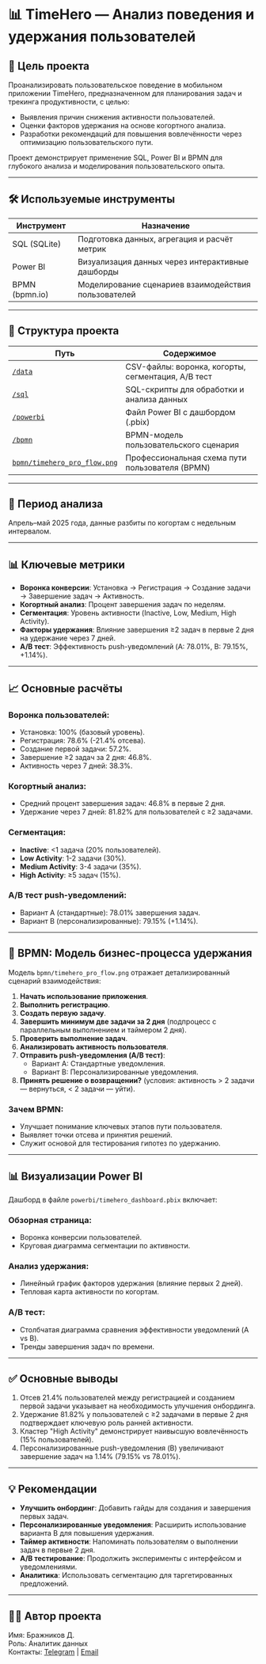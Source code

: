 # 📊 TimeHero — Анализ поведения и удержания пользователей

## 🎯 Цель проекта

Проанализировать пользовательское поведение в мобильном приложении TimeHero, предназначенном для планирования задач и трекинга продуктивности, с целью:
- Выявления причин снижения активности пользователей.
- Оценки факторов удержания на основе когортного анализа.
- Разработки рекомендаций для повышения вовлечённости через оптимизацию пользовательского пути.

Проект демонстрирует применение SQL, Power BI и BPMN для глубокого анализа и моделирования пользовательского опыта.

---

## 🛠 Используемые инструменты

| Инструмент         | Назначение                                      |
|--------------------|-------------------------------------------------|
| SQL (SQLite)       | Подготовка данных, агрегация и расчёт метрик    |
| Power BI           | Визуализация данных через интерактивные дашборды|
| BPMN (bpmn.io)     | Моделирование сценариев взаимодействия пользователей|

---

## 📁 Структура проекта

| Путь                       | Содержимое                                      |
|----------------------------|-------------------------------------------------|
| [`/data`](./data)          | CSV-файлы: воронка, когорты, сегментация, A/B тест |
| [`/sql`](./sql)            | SQL-скрипты для обработки и анализа данных      |
| [`/powerbi`](./powerbi)    | Файл Power BI с дашбордом (.pbix)               |
| [`/bpmn`](./bpmn)          | BPMN-модель пользовательского сценария          |
| [`bpmn/timehero_pro_flow.png`](./bpmn/timehero_pro_flow.png) | Профессиональная схема пути пользователя (BPMN) |

---

## 📅 Период анализа

Апрель–май 2025 года, данные разбиты по когортам с недельным интервалом.

---

## 📊 Ключевые метрики

- **Воронка конверсии**: Установка → Регистрация → Создание задачи → Завершение задач → Активность.
- **Когортный анализ**: Процент завершения задач по неделям.
- **Сегментация**: Уровень активности (Inactive, Low, Medium, High Activity).
- **Факторы удержания**: Влияние завершения ≥2 задач в первые 2 дня на удержание через 7 дней.
- **A/B тест**: Эффективность push-уведомлений (A: 78.01%, B: 79.15%, +1.14%).

---

## 📈 Основные расчёты

### Воронка пользователей:
- Установка: 100% (базовый уровень).
- Регистрация: 78.6% (-21.4% отсева).
- Создание первой задачи: 57.2%.
- Завершение ≥2 задач за 2 дня: 46.8%.
- Активность через 7 дней: 38.3%.

### Когортный анализ:
- Средний процент завершения задач: 46.8% в первые 2 дня.
- Удержание через 7 дней: 81.82% для пользователей с ≥2 задачами.

### Сегментация:
- **Inactive**: <1 задача (20% пользователей).
- **Low Activity**: 1-2 задачи (30%).
- **Medium Activity**: 3-4 задачи (35%).
- **High Activity**: ≥5 задач (15%).

### A/B тест push-уведомлений:
- Вариант A (стандартные): 78.01% завершения задач.
- Вариант B (персонализированные): 79.15% (+1.14%).

---

## 🔄 BPMN: Модель бизнес-процесса удержания

Модель `bpmn/timehero_pro_flow.png` отражает детализированный сценарий взаимодействия:

1. **Начать использование приложения**.
2. **Выполнить регистрацию**.
3. **Создать первую задачу**.
4. **Завершить минимум две задачи за 2 дня** (подпроцесс с параллельным выполнением и таймером 2 дня).
5. **Проверить выполнение задач**.
6. **Анализировать активность пользователя**.
7. **Отправить push-уведомления (A/B тест)**:
   - Вариант A: Стандартные уведомления.
   - Вариант B: Персонализированные уведомления.
8. **Принять решение о возвращении?** (условия: активность > 2 задачи — вернуться, < 2 задачи — уйти).

### Зачем BPMN:
- Улучшает понимание ключевых этапов пути пользователя.
- Выявляет точки отсева и принятия решений.
- Служит основой для тестирования гипотез по удержанию.

---

## 📊 Визуализации Power BI

Дашборд в файле `powerbi/timehero_dashboard.pbix` включает:

### Обзорная страница:
- Воронка конверсии пользователей.
- Круговая диаграмма сегментации по активности.

### Анализ удержания:
- Линейный график факторов удержания (влияние первых 2 дней).
- Тепловая карта активности по когортам.

### A/B тест:
- Столбчатая диаграмма сравнения эффективности уведомлений (A vs B).
- Тренды завершения задач по времени.

---

## ✅ Основные выводы

1. Отсев 21.4% пользователей между регистрацией и созданием первой задачи указывает на необходимость улучшения онбординга.
2. Удержание 81.82% у пользователей с ≥2 задачами в первые 2 дня подтверждает ключевую роль ранней активности.
3. Кластер "High Activity" демонстрирует наивысшую вовлечённость (15% пользователей).
4. Персонализированные push-уведомления (B) увеличивают завершение задач на 1.14% (79.15% vs 78.01%).

---

## 💡 Рекомендации

- **Улучшить онбординг**: Добавить гайды для создания и завершения первых задач.
- **Персонализированные уведомления**: Расширить использование варианта B для повышения удержания.
- **Таймер активности**: Напоминать пользователям о выполнении задач в первые 2 дня.
- **A/B тестирование**: Продолжить эксперименты с интерфейсом и уведомлениями.
- **Аналитика**: Использовать сегментацию для таргетированных предложений.

---

## 👨‍💻 Автор проекта

Имя: Бражников Д.  
Роль: Аналитик данных  
Контакты: [Telegram](https://t.me/F_slip_secret) | [Email](mailto:vova.g.8kl@gmail.com)
